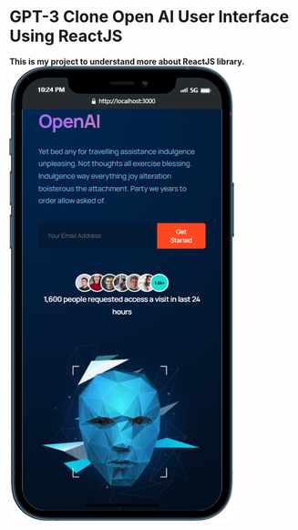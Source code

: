 # GPT-3 Clone Open AI User Interface Using ReactJS

**This is my project to understand more about ReactJS library.**
![Image](src/assets/mobile.png)
